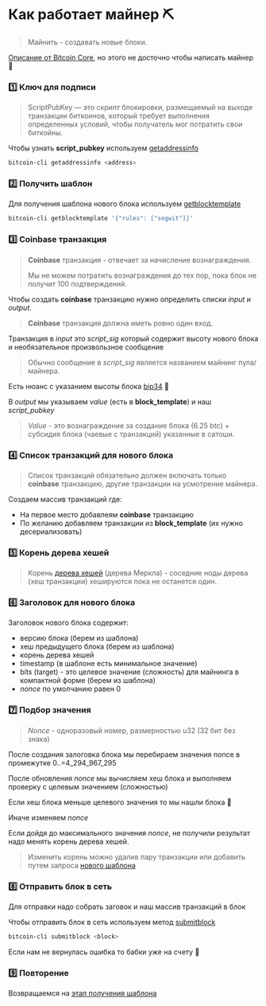 # Как работает майнер ⛏️

> Майнить - создавать новые блоки.

[Описание от Bitcoin Core](https://developer.bitcoin.org/devguide/mining.html), но этого не досточно чтобы написать майнер 🫠

### 1️⃣ Ключ для подписи

> ScriptPubKey — это скрипт блокировки,
> размещаемый на выходе транзакции биткоинов,
> который требует выполнения определенных условий,
> чтобы получатель мог потратить свои биткойны.

Чтобы узнать **script_pubkey** используем [getaddressinfo](https://developer.bitcoin.org/reference/rpc/getaddressinfo.html) 

```bash
bitcoin-cli getaddressinfo <address>
```

### 2️⃣ Получить шаблон

Для получения шаблона нового блока используем [getblocktemplate](https://developer.bitcoin.org/reference/rpc/getblocktemplate.html)

```bash
bitcoin-cli getblocktemplate '{"rules": ["segwit"]}'
```

### 3️⃣ Coinbase транзакция

> **Coinbase** транзакция - отвечает за начисление вознаграждения.
>
> Мы не можем потратить вознаграждения до тех пор, пока блок не получит 100 подтверждений.

Чтобы создать **coinbase** транзакцию нужно определить списки *input* и *output*.

> **Coinbase** транзакция должна иметь ровно один вход.

Транзакция в *input* это *script_sig* который содержит высоту нового блока и необязательное произвользное сообщение

> Обычно сообщение в *script_sig* является названием майнинг пула/майнера.

Есть нюанс с указанием высоты блока [bip34](https://en.bitcoin.it/wiki/BIP_0034) 🤯

В *output* мы указываем *value* (есть в **block_template**) и наш *script_pubkey*

> *Value* - это вознаграждение за создание блока (6.25 btc) + cубсидия блока (чаевые с транзакций) указанные в сатоши.

### 4️⃣ Список транзакций для нового блока

> Список транзакций обязательно должен включать только **coinbase** транзакцию, другие транзакции на усмотрение майнера.

Создаем массив транзакций где:

- На первое место добавлеям **coinbase** транзакцию
- По желанию добавляем транзакции из **block_template** (их нужно десериализовать)

### 5️⃣ Корень дерева хешей

> Корень [дерева хешей](https://ru.wikipedia.org/wiki/%D0%94%D0%B5%D1%80%D0%B5%D0%B2%D0%BE_%D1%85%D0%B5%D1%88%D0%B5%D0%B9) (дерева Меркла) -
> соседние ноды дерева (хеш транзакции) хешируются пока не останется один.

### 6️⃣ Заголовок для нового блока

Заголовок нового блока содержит:

- версию блока (берем из шаблона)
- хеш предыдущего блока (берем из шаблона)
- корень дерева хешей
- timestamp (в шаблоне есть минимальное значение)
- bits (target) - это целевое значение (сложность) для майнинга в компактной форме (берем из шаблона)
- *nonce* по умолчанию равен 0

### 7️⃣ Подбор значения

> *Nonce* - одноразовый номер, размерностью u32 (32 бит без знака)

После создания залоговка блока мы перебираем значения nonce в промежутке 0..=4_294_967_295
<!-- TODO Как вычислить хеш блока-->
После обновления *nonce* мы вычисляем хеш блока и выполняем проверку с целевым значением (сложностью)

Если хеш блока меньше целевого значения то мы нашли блока 🥳

Иначе изменяем *nonce*

Если дойдя до максимального значения *nonce*, не получили результат надо менять корень дерева хешей.

> Изменить корень можно удалив пару транзакции или добавить путем запроса [нового шаблона](#2️⃣-получить-шаблон)

### 8️⃣ Отправить блок в сеть

Для отправки надо собрать заговок и наш массив транзакций в блок

Чтобы отправить блок в сеть используем метод [submitblock](https://developer.bitcoin.org/reference/rpc/submitblock.html)

```bash
bitcoin-cli submitblock <block>
```

Если нам не вернулась ошибка то бабки уже на счету 🤑

### 9️⃣ Повторение

Возвращаемся на [этап получения шаблона](#2️⃣-получить-шаблон)
